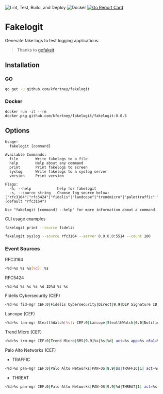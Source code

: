 ![Lint, Test, Build, and Deploy](https://github.com/kfortney/fakelogit/workflows/Lint,%20Test,%20Build,%20and%20Deploy/badge.svg?branch=master)
![Docker](https://github.com/kfortney/fakelogit/workflows/Docker/badge.svg?branch=master)
[![Go Report Card](https://goreportcard.com/badge/github.com/kfortney/fakelogit)](https://goreportcard.com/report/github.com/kfortney/fakelogit)

# Fakelogit

Generate fake logs to test logging applications.

> Thanks to [gofakeit](https://github.com/brianvoe/gofakeit)

## Installation

### GO
```bash
go get -u github.com/kfortney/fakelogit
```

### Docker
```
docker run -it --rm docker.pkg.github.com/kfortney/fakelogit/fakelogit:0.0.5
```

## Options

```
Usage:
  fakelogit [command]

Available Commands:
  file        Write fakelogs to a file
  help        Help about any command
  print       Print fakelogs to screen
  syslog      Write fakelogs to a syslog server
  version     Print version

Flags:
  -h, --help            help for fakelogit
  -s, --source string   Choose log source below: ("rfc3164"|"rfc5424"|"fidelis"|"landcope"|"trendmicro"|"palottraffic"|"palothreat") (default "rfc3164")

Use "fakelogit [command] --help" for more information about a command.
```

CLI usage examples
```sh
fakelogit print --source fidelis
```
```sh
fakelogit syslog --source rfc3164 --server 0.0.0.0:5514 --count 100
```
### Event Sources
RFC3164 
```sh
<%d>%s %s %s[%d]: %s     
```
RFC5424
```sh         
<%d>%d %s %s %s %d ID%d %s %s                  
```
Fidelis Cybersecurity (CEF)
```sh    
<%d>%s fid-mgr CEF:0|Fidelis Cybersecurity|Direct|9.9|DLP Signature ID|DLP Signature Name|%d| act=alert cn1=0 cn1Label=compression cn2=%d cn2Label=vlan_id cs1=Customer DLP Policy cs1Label=policy cs2=https://fid-mgr/j/alert.html cs2Label=linkback cs3=<n/a> cs3Label=malware_name cs4=%s cs4Label=from cs5=<n/a> cs5Label=malware_type cs6=Customer Management Group cs6Label=group dpt=%d dst=%s duser=%s dvc=192.168.1.1 dvchost=fid-sensor fileHash=%s fname=random_file_%s.pdf msg=fakelogit: Alert signature for testing proto=%s reason=[{'F.PII'}] requestClientApplication=%s requestMethod=%s rt=%s sev=%d spt=32528 src=%s suser=%s target=SMTP:<%s> url=%s
```
Lancope (CEF)     
```sh    
<%d>%s lan-mgr StealthWatch[%s]: CEF:0|Lancope|StealthWatch|6.0|Notification:%d|High Traffic|%d| cs1=%s cs1Label= cs2=%s cs2Label= cs3=%s cs3Label= cs4=%s cs4Label= cs5=%s cs5Label= cs6=%s cs6Label= destinationTranslatedAddress=%s destinationTranslatedPort=%s deviceExternalId=%s dpt=%d dst=%s dvc=%s dvchost=%s dvcpid=%s end=time externalId=%s msg=%d proto=%d sourceTranslatedAddress=%s spt=%d src=%s start=time"
```
Trend Micro (CEF)
```sh    
<%d>%s trm-mgr CEF:0|Trend Micro|SMS|9.9|%s|%s|%d| act=%s app=%s c6a1=%s c6a1Label= c6a2=%s c6a2Label= c6a3=%s c6a3Label= cat=%s cn1=%d cn1Label= cn2=%d cn2Label= cn3=%d cn3Label= cnt=%d cs1=%s cs1Label= cs2=%s cs2Label= cs3=%s cs3Label= cs4=%s cs4Label= cs5=%s cs5Label= cs6=%s cs6Label= deviceInboundInterface=%s dhost=%s dntdom=%s dpt=%d dst=%s duser=%s dvchost=%s externalId=%s proto=%d request=%s requestMethod=%d rt=time sntdom=%s sourceTranslatedAddress=%s spt=%d src=%s suser=%s"
```
Palo Alto Networks (CEF)
- TRAFFIC
```sh    
<%d>%s pan-mgr CEF:0|Palo Alto Networks|PAN-OS|9.9|$s|TRAFFIC|1| act=%s app=%s cat=%s cn1=%s cn1Label=%s cnt=%s cs1=%s cs1Label=%s cs2=%s cs2Label=%s cs3=%s cs3Label=%s cs4=%s cs4Label=%s cs5=%s cs5Label=%s cs6=%s cs6Label=%s destinationTranslatedAddress=%s destinationTranslatedPort=%s deviceExternalId=%s deviceInboundInterface=%s deviceOutboundInterface=%s dpt=%s dst=%s duser=%s dvchost=%s externalId=%s fileId=%s flexString1=%s flexString1Label=%s flexString2=%s flexString2Label=%s proto=%s request=%s rt=%s sourceTranslatedAddress=%s sourceTranslatedPort=%s spt=%s src=%s suser=%s PanOSActionFlags=%s PanOSAssocID=%s PanOSContentVer=%s PanOSDGl1=%s PanOSDGl2=%s PanOSDGl3=%s PanOSDGl4=%s PanOSDstUUID=%s PanOSHTTP2Con=%s PanOSHTTPHeader=%s PanOSMonitorTag=%s PanOSPPID=%s PanOSParentSessionID=%s PanOSParentStartTime=%s PanOSRuleUUID=%s PanOSSrcUUID=%s PanOSThreatCategory=%s PanOSTunnelID=%s PanOSTunnelType=%s PanOSURLCatList=%s PanOSVsysName=%s
```
- THREAT
```sh     
<%d>%s pan-mgr CEF:0|Palo Alto Networks|PAN-OS|9.9|%d|THREAT|1| act=%s app=%s cat=%s cn1=%s cn1Label=%s cnt=%s cs1=%s cs1Label=%s cs2=%s cs2Label=%s cs3=%s cs3Label=%s cs4=%s cs4Label=%s cs5=%s cs5Label=%s cs6=%s cs6Label=%s destinationTranslatedAddress=%s destinationTranslatedPort=%s deviceExternalId=%s deviceInboundInterface=%s deviceOutboundInterface=%s dpt=%s dst=%s duser=%s dvchost=%s externalId=%s fileId=%s flexString1=%s flexString1Label=%s flexString2=%s flexString2Label=%s proto=%s request=%s rt=%s sourceTranslatedAddress=%s sourceTranslatedPort=%s spt=%s src=%s suser=%s PanOSActionFlags=%s PanOSAssocID=%s PanOSContentVer=%s PanOSDGl1=%s PanOSDGl2=%s PanOSDGl3=%s PanOSDGl4=%s PanOSDstUUID=%s PanOSHTTP2Con=%s PanOSHTTPHeader=%s PanOSMonitorTag=%s PanOSPPID=%s PanOSParentSessionID=%s PanOSParentStartTime=%s PanOSRuleUUID=%s PanOSSrcUUID=%s PanOSThreatCategory=%s PanOSTunnelID=%s PanOSTunnelType=%s PanOSURLCatList=%s PanOSVsysName=%s
```

